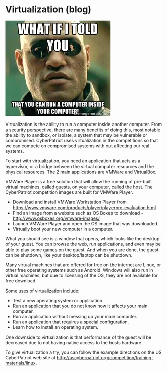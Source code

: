 # Virtualization (blog)

![What if I told you that you can run a computer inside your computer!](./img/virtual_morpheus.jpg)

Virtualization is the ability to run a computer inside another computer.  From a security perspective, there are many benefits of doing this, most notable the ability to sandbox, or isolate, a system that may be vulnerable or compromised.  CyberPatriot uses virtualization in the competitions so that we can compete on compromised systems with out affecting our real systems.

To start with virtualization, you need an application that acts as a hypervisor, or a bridge between the virtual computer resources and the physical resources.  The 2 main applications are VMWare and VirtualBox.

VMWare Player is a free solution that will allow the running of pre-built virtual machines, called guests, on your computer, called the host.  The CyberPatriot competition images are built for VMWare Player.

* Download and install VMWare Workstation Player from https://www.vmware.com/products/player/playerpro-evaluation.html
* Find an image from a website such as OS Boxes to download - http://www.osboxes.org/vmware-images/
* Launch VMWare Player and open the OS image that was downloaded.
* Virtually boot your new computer in a computer.

What you should see is a window that opens, which looks like the desktop of your guest.  You can browse the web, run applications, and even may be able to play some games on the guest.  And when you are done, the guest can be shutdown, like your desktop/laptop can be shutdown.

Many virtual machines that are offered for free on the internet are Linux, or other free operating systems such as Android.  Windows will also run in virtual machines, but due to licensing of the OS, they are not available for free download.

Some uses of virtualization include:

* Test a new operating system or application.
* Run an application that you do not know how it affects your main computer.
* Run an application without messing up your main computer.
* Run an application that requires a special configuration.
* Learn how to install an operating system.

One downside to virtualization is that performance of the guest will be decreased due to not having native access to the hosts hardware.

To give virtualization a try, you can follow the example directions on the US CyberPatriot web site at http://uscyberpatriot.org/competition/training-materials/linux.

